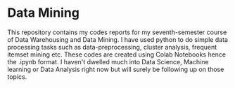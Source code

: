 # Data Mining
This repository contains my codes reports for my seventh-semester course of Data Warehousing and Data Mining. I have used python to do simple data processing tasks such as data-preprocessing, cluster analysis, frequent itemset mining etc. These codes are created using Colab Notebooks hence the .ipynb format. I haven't dwelled much into Data Science, Machine learning or Data Analysis right now but will surely be following up on those topics.
